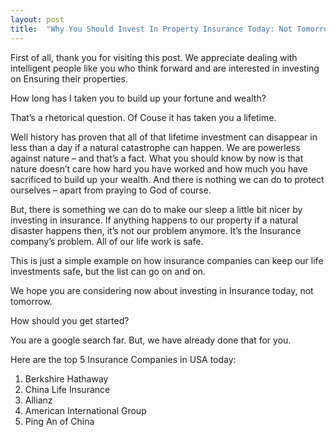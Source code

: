 ```yaml
---
layout: post
title:  "Why You Should Invest In Property Insurance Today: Not Tomorrow."
---
```


First of all, thank you for visiting this post. We appreciate dealing with intelligent people like you who think forward and are interested in investing on Ensuring their properties.

How long has I taken you to build up your fortune and wealth?

That’s a rhetorical question. Of Couse it has taken you a lifetime. 

Well history has proven that all of that lifetime investment can disappear in less than a day if a natural catastrophe can happen. We are powerless against nature – and that’s a fact. What you should know by now is that nature doesn’t care how hard you have worked and how much you have sacrificed to build up your wealth. And there is nothing we can do to protect ourselves – apart from praying to God of course. 

But, there is something we can do to make our sleep a little bit nicer by investing in insurance. If anything happens to our property if a natural disaster happens then, it’s not our problem anymore. It’s the Insurance company’s problem. All of our life work is safe.

This is just a simple example on how insurance companies can keep our life investments safe, but the list can go on and on.

We hope you are considering now about investing in Insurance today, not tomorrow.

How should you get started?

You are a google search far. But, we have already done that for you.

Here are the top 5 Insurance Companies in USA today:
1.	Berkshire Hathaway
2.	China Life Insurance
3.	Allianz
4.	American International Group
5.	Ping An of China

